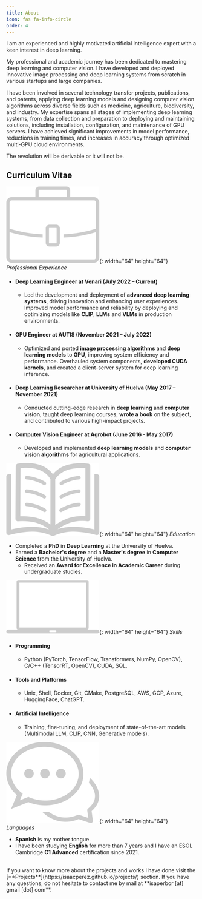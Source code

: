 ```yaml
---
title: About
icon: fas fa-info-circle
order: 4
---
```


I am an experienced and highly motivated artificial intelligence expert with a keen interest in deep learning.

My professional and academic journey has been dedicated to mastering deep learning and computer vision. I have developed and deployed innovative image processing and deep learning systems from scratch in various startups and large companies.

I have been involved in several technology transfer projects, publications, and patents, applying deep learning models and designing computer vision algorithms across diverse fields such as medicine, agriculture, biodiversity, and industry. My expertise spans all stages of implementing deep learning systems, from data collection and preparation to deploying and maintaining solutions, including installation, configuration, and maintenance of GPU servers. I have achieved significant improvements in model performance, reductions in training times, and increases in accuracy through optimized multi-GPU cloud environments.

The revolution will be derivable or it will not be.

## Curriculum Vitae

![Professional Experience](/commons/briefcase-line.svg){: width="64" height="64"}
_Professional Experience_

  - #### **Deep Learning Engineer** at **Venari** (July 2022 – Current)
    - Led the development and deployment of **advanced deep learning systems**, driving innovation and enhancing user experiences. Improved model performance and reliability by deploying and optimizing models like **CLIP**, **LLMs** and **VLMs** in production environments.

  - #### **GPU Engineer** at **AUTIS** (November 2021 – July 2022)
    - Optimized and ported **image processing algorithms** and **deep learning models** to **GPU**, improving system efficiency and performance. Overhauled system components, **developed CUDA kernels**, and created a client-server system for deep learning inference.

  - #### **Deep Learning Researcher** at **University of Huelva** (May 2017 – November 2021)
    - Conducted cutting-edge research in **deep learning** and **computer vision**, taught deep learning courses, **wrote a book** on the subject, and contributed to various high-impact projects.
  
  - #### **Computer Vision Engineer** at **Agrobot** (June 2016 - May 2017)
    - Developed and implemented **deep learning models** and **computer vision algorithms** for agricultural applications.


![Education](/commons/open-book.svg){: width="64" height="64"}
_Education_
- Completed a **PhD** in **Deep Learning** at the University of Huelva.
- Earned a **Bachelor's degree** and a **Master's degree** in **Computer Science** from the University of Huelva.
  - Received an **Award for Excellence in Academic Career** during undergraduate studies.


![Skills](/commons/computer-laptop.svg){: width="64" height="64"}
_Skills_

- #### **Programming**
  - Python (PyTorch, TensorFlow, Transformers, NumPy, OpenCV), C/C++ (TensorRT, OpenCV), CUDA, SQL.

- #### **Tools and Platforms**
  - Unix, Shell, Docker, Git, CMake, PostgreSQL, AWS, GCP, Azure, HuggingFace, ChatGPT.

- #### **Artificial Intelligence**
  - Training, fine-tuning, and deployment of state-of-the-art models (Multimodal LLM, CLIP, CNN, Generative models).


![Languages](/commons/speech-bubble.svg){: width="64" height="64"}
_Languages_
- **Spanish** is my mother tongue.
- I have been studying **English** for more than 7 years and I have an ESOL Cambridge **C1 Advanced** certification since 2021.


<br>
If you want to know more about the projects and works I have done visit the [**Projects**](https://isaacperez.github.io/projects/) section. If you have any questions, do not hesitate to contact me by mail at **isaperbor [at] gmail [dot] com**.
